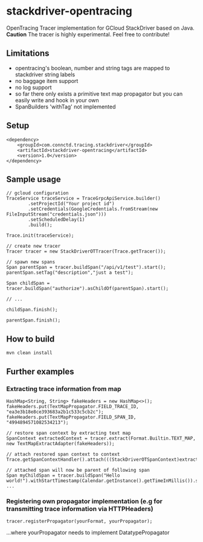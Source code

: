 # stackdriver-opentracing

OpenTracing Tracer implementation for GCloud StackDriver based on Java. **Caution** The tracer is highly experimental. Feel free to contribute!
 
## Limitations
- opentracing's boolean, number and string tags are mapped to stackdriver string labels
- no baggage item support
- no log support
- so far there only exists a primitive text map propagator but you can easily write and hook in your own  
- SpanBuilders 'withTag' not implemented

## Setup
```
<dependency>
    <groupId>com.connctd.tracing.stackdriver</groupId>
    <artifactId>stackdriver-opentracing</artifactId>
    <version>1.0</version>
</dependency>
```

## Sample usage
```
// gcloud configuration
TraceService traceService = TraceGrpcApiService.builder()
        .setProjectId("Your project id")
        .setCredentials(GoogleCredentials.fromStream(new FileInputStream("credentials.json")))
        .setScheduledDelay(1)
        .build();

Trace.init(traceService);

// create new tracer
Tracer tracer = new StackDriverOTTracer(Trace.getTracer());

// spawn new spans
Span parentSpan = tracer.buildSpan("/api/v1/test").start();
parentSpan.setTag("description","just a test");

Span childSpan = tracer.buildSpan("authorize").asChildOf(parentSpan).start();

// ...

childSpan.finish();

parentSpan.finish();
```

## How to build
```
mvn clean install
```

## Further examples

### Extracting trace information from map
```
HashMap<String, String> fakeHeaders = new HashMap<>();
fakeHeaders.put(TextMapPropagator.FIELD_TRACE_ID, "ea3e3b18e8ce393683a2b1c533c5cb2c");
fakeHeaders.put(TextMapPropagator.FIELD_SPAN_ID, "4994894571082534213");

// restore span context by extracting text map
SpanContext extractedContext = tracer.extract(Format.Builtin.TEXT_MAP, new TextMapExtractAdapter(fakeHeaders));

// attach restored span context to context
Trace.getSpanContextHandler().attach(((StackDriverOTSpanContext)extractedContext).getUnderlyingSpanContext());

// attached span will now be parent of following span
Span myChildSpan = tracer.buildSpan("Hello world!").withStartTimestamp(Calendar.getInstance().getTimeInMillis()).start();
...
```

### Registering own propagator implementation (e.g for transmitting trace information via HTTPHeaders)
```
tracer.registerPropagator(yourFormat, yourPropagator);
```

...where yourPropagator needs to implement DatatypePropagator

